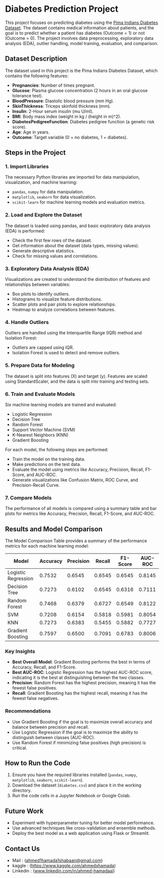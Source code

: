 # Diabetes Prediction Project

This project focuses on predicting diabetes using the [Pima Indians Diabetes Dataset](https://www.kaggle.com/datasets/uciml/pima-indians-diabetes-database). The dataset contains medical information about patients, and the goal is to predict whether a patient has diabetes (Outcome = 1) or not (Outcome = 0). The project involves data preprocessing, exploratory data analysis (EDA), outlier handling, model training, evaluation, and comparison.


## Dataset Description

The dataset used in this project is the Pima Indians Diabetes Dataset, which contains the following features:
- **Pregnancies**: Number of times pregnant.
- **Glucose**: Plasma glucose concentration (2 hours in an oral glucose tolerance test).
- **BloodPressure**: Diastolic blood pressure (mm Hg).
- **SkinThickness**: Triceps skinfold thickness (mm).
- **Insulin**: 2-Hour serum insulin (mu U/ml).
- **BMI**: Body mass index (weight in kg / (height in m)^2).
- **DiabetesPedigreeFunction**: Diabetes pedigree function (a genetic risk score).
- **Age**: Age in years.
- **Outcome**: Target variable (0 = no diabetes, 1 = diabetes).

## Steps in the Project

### 1. Import Libraries

The necessary Python libraries are imported for data manipulation, visualization, and machine learning:
- `pandas`, `numpy` for data manipulation.
- `matplotlib`, `seaborn` for data visualization.
- `scikit-learn` for machine learning models and evaluation metrics.

### 2. Load and Explore the Dataset

The dataset is loaded using pandas, and basic exploratory data analysis (EDA) is performed:
- Check the first few rows of the dataset.
- Get information about the dataset (data types, missing values).
- Generate descriptive statistics.
- Check for missing values and correlations.

### 3. Exploratory Data Analysis (EDA)

Visualizations are created to understand the distribution of features and relationships between variables:
- Box plots to identify outliers.
- Histograms to visualize feature distributions.
- Scatter plots and pair plots to explore relationships.
- Heatmap to analyze correlations between features.

### 4. Handle Outliers

Outliers are handled using the Interquartile Range (IQR) method and Isolation Forest:
- Outliers are capped using IQR.
- Isolation Forest is used to detect and remove outliers.

### 5. Prepare Data for Modeling

The dataset is split into features (X) and target (y). Features are scaled using StandardScaler, and the data is split into training and testing sets.

### 6. Train and Evaluate Models

Six machine learning models are trained and evaluated:
- Logistic Regression
- Decision Tree
- Random Forest
- Support Vector Machine (SVM)
- K-Nearest Neighbors (KNN)
- Gradient Boosting

For each model, the following steps are performed:
- Train the model on the training data.
- Make predictions on the test data.
- Evaluate the model using metrics like Accuracy, Precision, Recall, F1-Score, and AUC-ROC.
- Generate visualizations like Confusion Matrix, ROC Curve, and Precision-Recall Curve.

### 7. Compare Models

The performance of all models is compared using a summary table and bar plots for metrics like Accuracy, Precision, Recall, F1-Score, and AUC-ROC.

## Results and Model Comparison

The Model Comparison Table provides a summary of the performance metrics for each machine learning model:

| Model                 | Accuracy | Precision | Recall | F1-Score | AUC-ROC |
|-----------------------|----------|-----------|--------|----------|---------|
| Logistic Regression   | 0.7532   | 0.6545    | 0.6545 | 0.6545   | 0.8145  |
| Decision Tree         | 0.7273   | 0.6102    | 0.6545 | 0.6316   | 0.7111  |
| Random Forest         | 0.7468   | 0.6379    | 0.6727 | 0.6549   | 0.8122  |
| SVM                   | 0.7208   | 0.6154    | 0.5818 | 0.5981   | 0.8054  |
| KNN                   | 0.7273   | 0.6383    | 0.5455 | 0.5882   | 0.7727  |
| Gradient Boosting     | 0.7597   | 0.6500    | 0.7091 | 0.6783   | 0.8006  |

### Key Insights
- **Best Overall Model**: Gradient Boosting performs the best in terms of Accuracy, Recall, and F1-Score.
- **Best AUC-ROC**: Logistic Regression has the highest AUC-ROC score, indicating it is the best at distinguishing between the two classes.
- **Precision**: Random Forest has the highest precision, meaning it has the fewest false positives.
- **Recall**: Gradient Boosting has the highest recall, meaning it has the fewest false negatives.

### Recommendations
- Use Gradient Boosting if the goal is to maximize overall accuracy and balance between precision and recall.
- Use Logistic Regression if the goal is to maximize the ability to distinguish between classes (AUC-ROC).
- Use Random Forest if minimizing false positives (high precision) is critical.

## How to Run the Code
1. Ensure you have the required libraries installed (`pandas`, `numpy`, `matplotlib`, `seaborn`, `scikit-learn`).
2. Download the dataset (`diabetes.csv`) and place it in the working directory.
3. Run the code cells in a Jupyter Notebook or Google Colab.

## Future Work
- Experiment with hyperparameter tuning for better model performance.
- Use advanced techniques like cross-validation and ensemble methods.
- Deploy the best model as a web application using Flask or Streamlit.

## Contact Us 
- Mail : (ahmed1hamada1shabaan@gmail.com)
- kaggle : (https://www.kaggle.com/ahmedxhamada)
- Linkedin : (www.linkedin.com/in/ahmed-hamadaai)